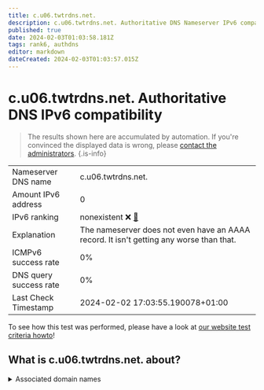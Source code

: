 ```yaml
---
title: c.u06.twtrdns.net.
description: c.u06.twtrdns.net. Authoritative DNS Nameserver IPv6 compatibility
published: true
date: 2024-02-03T01:03:58.181Z
tags: rank6, authdns
editor: markdown
dateCreated: 2024-02-03T01:03:57.015Z
---
```


# c.u06.twtrdns.net. Authoritative DNS IPv6 compatibility

> The results shown here are accumulated by automation. If you're convinced the displayed data is wrong, please [contact the administrators](/howto/chat). 
{.is-info}




|   |   |
| - | - |
| Nameserver DNS name | c.u06.twtrdns.net.
| Amount IPv6 address | 0
| IPv6 ranking | nonexistent :x: [🔗](/howto/ranking) |
| Explanation | The nameserver does not even have an AAAA record. It isn't getting any worse than that. |
| ICMPv6 success rate | 0%|
| DNS query success rate | 0% |
| Last Check Timestamp | 2024-02-02 17:03:55.190078+01:00 |

To see how this test was performed, please have a look at [our website test criteria howto](/howto/testcriteria/authdns)!


## What is c.u06.twtrdns.net. about?






<details>
<summary>Associated domain names</summary>

twitter.com

</details>
